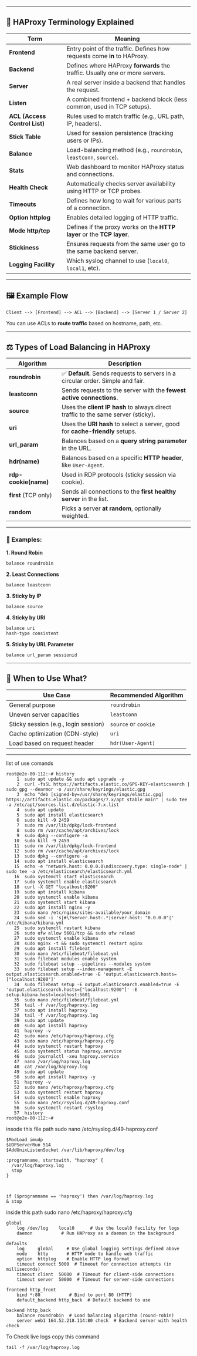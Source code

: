 
---

## 🔑 HAProxy Terminology Explained

| **Term**             | **Meaning**                                                                 |
|----------------------|------------------------------------------------------------------------------|
| **Frontend**         | Entry point of the traffic. Defines how requests come **in** to HAProxy.    |
| **Backend**          | Defines where HAProxy **forwards** the traffic. Usually one or more servers.|
| **Server**           | A real server inside a backend that handles the request.                    |
| **Listen**           | A combined frontend + backend block (less common, used in TCP setups).      |
| **ACL (Access Control List)** | Rules used to match traffic (e.g., URL path, IP, headers).          |
| **Stick Table**      | Used for session persistence (tracking users or IPs).                       |
| **Balance**          | Load-balancing method (e.g., `roundrobin`, `leastconn`, `source`).          |
| **Stats**            | Web dashboard to monitor HAProxy status and connections.                    |
| **Health Check**     | Automatically checks server availability using HTTP or TCP probes.          |
| **Timeouts**         | Defines how long to wait for various parts of a connection.                 |
| **Option httplog**   | Enables detailed logging of HTTP traffic.                                   |
| **Mode http/tcp**    | Defines if the proxy works on the **HTTP layer** or the **TCP layer**.      |
| **Stickiness**       | Ensures requests from the same user go to the same backend server.          |
| **Logging Facility** | Which syslog channel to use (`local0`, `local1`, etc).                      |

---

## 🖼️ Example Flow

```
Client --> [Frontend] --> ACL --> [Backend] --> [Server 1 / Server 2]
```

You can use ACLs to **route traffic** based on hostname, path, etc.

---

## ⚖️ Types of Load Balancing in HAProxy

| **Algorithm**       | **Description**                                                                 |
|---------------------|----------------------------------------------------------------------------------|
| **roundrobin**      | ✅ **Default.** Sends requests to servers in a circular order. Simple and fair. |
| **leastconn**       | Sends requests to the server with the **fewest active connections**.             |
| **source**          | Uses the **client IP hash** to always direct traffic to the same server (sticky).|
| **uri**             | Uses the **URI hash** to select a server, good for **cache-friendly** setups.   |
| **url_param**       | Balances based on a **query string parameter** in the URL.                      |
| **hdr(name)**       | Balances based on a specific **HTTP header**, like `User-Agent`.               |
| **rdp-cookie(name)**| Used in RDP protocols (sticky session via cookie).                              |
| **first** (TCP only)| Sends all connections to the **first healthy server** in the list.              |
| **random**          | Picks a server **at random**, optionally weighted.                              |

---

### 📝 Examples:

**1. Round Robin**
```haproxy
balance roundrobin
```

**2. Least Connections**
```haproxy
balance leastconn
```

**3. Sticky by IP**
```haproxy
balance source
```

**4. Sticky by URI**
```haproxy
balance uri
hash-type consistent
```

**5. Sticky by URL Parameter**
```haproxy
balance url_param sessionid
```

---

## 🤔 When to Use What?

| Use Case                               | Recommended Algorithm   |
|----------------------------------------|--------------------------|
| General purpose                        | `roundrobin`             |
| Uneven server capacities               | `leastconn`              |
| Sticky session (e.g., login session)   | `source` or `cookie`     |
| Cache optimization (CDN-style)         | `uri`                    |
| Load based on request header           | `hdr(User-Agent)`        |

---

list of use comands 
```
root@e2e-80-112:~# history
    1  sudo apt update && sudo apt upgrade -y
    2  curl -fsSL https://artifacts.elastic.co/GPG-KEY-elasticsearch | sudo gpg --dearmor -o /usr/share/keyrings/elastic.gpg
    3  echo "deb [signed-by=/usr/share/keyrings/elastic.gpg] https://artifacts.elastic.co/packages/7.x/apt stable main" | sudo tee -a /etc/apt/sources.list.d/elastic-7.x.list
    4  sudo apt update
    5  sudo apt install elasticsearch
    6  sudo kill -9 2459
    7  sudo rm /var/lib/dpkg/lock-frontend
    8  sudo rm /var/cache/apt/archives/lock
    9  sudo dpkg --configure -a
   10  sudo kill -9 2459
   11  sudo rm /var/lib/dpkg/lock-frontend
   12  sudo rm /var/cache/apt/archives/lock
   13  sudo dpkg --configure -a
   14  sudo apt install elasticsearch
   15  echo -e "network.host: 0.0.0.0\ndiscovery.type: single-node" | sudo tee -a /etc/elasticsearch/elasticsearch.yml
   16  sudo systemctl start elasticsearch
   17  sudo systemctl enable elasticsearch
   18  curl -X GET "localhost:9200"
   19  sudo apt install kibana
   20  sudo systemctl enable kibana
   21  sudo systemctl start kibana
   22  sudo apt install nginx -y
   23  sudo nano /etc/nginx/sites-available/your_domain
   24  sudo sed -i 's|#\?server.host:.*|server.host: "0.0.0.0"|' /etc/kibana/kibana.yml
   25  sudo systemctl restart kibana
   26  sudo ufw allow 5601/tcp && sudo ufw reload
   27  sudo systemctl enable kibana
   28  sudo nginx -t && sudo systemctl restart nginx
   29  sudo apt install filebeat
   30  sudo nano /etc/filebeat/filebeat.yml
   31  sudo filebeat modules enable system
   32  sudo filebeat setup --pipelines --modules system
   33  sudo filebeat setup --index-management -E output.elasticsearch.enabled=true -E 'output.elasticsearch.hosts=["localhost:9200"]'
   34  sudo filebeat setup -E output.elasticsearch.enabled=true -E 'output.elasticsearch.hosts=["localhost:9200"]' -E setup.kibana.host=localhost:5601
   35  sudo nano /etc/filebeat/filebeat.yml
   36  tail -f /var/log/haproxy.log
   37  sudo apt install haproxy
   38  tail -f /var/log/haproxy.log
   39  sudo apt update
   40  sudo apt install haproxy
   41  haproxy -v
   42  sudo nano /etc/haproxy/haproxy.cfg
   43  sudo nano /etc/haproxy/haproxy.cfg
   44  sudo systemctl restart haproxy
   45  sudo systemctl status haproxy.service
   46  sudo journalctl -xeu haproxy.service
   47  nano /var/log/haproxy.log
   48  cat /var/log/haproxy.log
   49  sudo apt update
   50  sudo apt install haproxy -y
   51  haproxy -v
   52  sudo nano /etc/haproxy/haproxy.cfg
   53  sudo systemctl restart haproxy
   54  sudo systemctl enable haproxy
   55  sudo nano /etc/rsyslog.d/49-haproxy.conf
   56  sudo systemctl restart rsyslog
   57  history
root@e2e-80-112:~# 
```



insode this file path sudo nano /etc/rsyslog.d/49-haproxy.conf
```
$ModLoad imudp
$UDPServerRun 514
$AddUnixListenSocket /var/lib/haproxy/dev/log

:programname, startswith, "haproxy" {
  /var/log/haproxy.log
  stop
}



if ($programname == 'haproxy') then /var/log/haproxy.log
& stop
```

inside this path sudo nano /etc/haproxy/haproxy.cfg

```
global
    log /dev/log    local0      # Use the local0 facility for logs
    daemon           # Run HAProxy as a daemon in the background

defaults
    log     global     # Use global logging settings defined above
    mode    http       # HTTP mode to handle web traffic
    option  httplog    # Enable HTTP log format
    timeout connect 5000  # Timeout for connection attempts (in milliseconds)
    timeout client  50000  # Timeout for client-side connections
    timeout server  50000  # Timeout for server-side connections

frontend http_front
    bind *:80           # Bind to port 80 (HTTP)
    default_backend http_back  # Default backend to use

backend http_back
    balance roundrobin  # Load balancing algorithm (round-robin)
    server web1 164.52.218.114:80 check  # Backend server with health check
```

To Check live logs copy this command 
```
tail -f /var/log/haproxy.log

```
